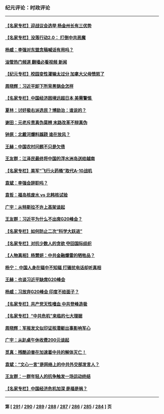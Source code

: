 ### 纪元评论：时政评论
---
#### [【名家专栏】迎战议会选举 杨金州长有三优势](../../pages/nsc1025/n14069672.md?09090330) 
#### [【名家专栏】没落行动2.0： 打倒中共恶魔](../../pages/nsc1025/n14068880.md?09090330) 
#### [杨威：李强对东盟念稿喊话有用吗？](../../pages/nsc1025/n14069206.md?09090330) 
#### [油管热门频道 翻墙必看视频 新闻](ok?09090330)
#### [【纪元专栏】校园变性灌输太过分 加拿大父母愤怒了](../../pages/nsc1025/n14069163.md?09090330) 
#### [周晓辉：习近平卸下所背黑锅会怎样](../../pages/nsc1025/n14069128.md?09090330) 
#### [【名家专栏】中国经济困境远超日本 美需警惕 ](../../pages/nsc1025/n14068887.md?09090330) 
#### [夏林：讨好极右派选民？博励治：谁说的？](../../pages/nsc1025/n14069061.md?09090330) 
#### [谢田：元老斥责真伪莫辨 末路改革不辩真伪](../../pages/nsc1025/n14068736.md?09090330) 
#### [钟原：北戴河爆料蹊跷 谁在放风？](../../pages/nsc1025/n14068428.md?09090330) 
#### [王赫：中国农村问题不只是欠债](../../pages/nsc1025/n14068388.md?09090330) 
#### [王友群：江泽民最终将中国的浮水洲岛送给越南](../../pages/nsc1025/n14068353.md?09090330) 
#### [【名家专栏】美军“飞行火药桶”取代A-10战机](../../pages/nsc1025/n14068190.md?09090330) 
#### [袁斌：李强会辞职吗？](../../pages/nsc1025/n14067949.md?09090330) 
#### [袁哲：福岛核废水 vs 北韩核试验](../../pages/nsc1025/n14067882.md?09090330) 
#### [广宇：从特斯拉不许上高架谈起](../../pages/nsc1025/n14067864.md?09090330) 
#### [王友群：习近平为什么不出席G20峰会？](../../pages/nsc1025/n14067685.md?09090330) 
#### [【名家专栏】如何防止二次“科学大跃进”](../../pages/nsc1025/n14067498.md?09090330) 
#### [【名家专栏】对抗少数人的贪欲 夺回国际组织](../../pages/nsc1025/n14065919.md?09090330) 
#### [【人物真相】杨慧妍：中共金融爆雷的牺牲品？](../../pages/nsc1025/n14067632.md?09090330) 
#### [杨宁： 中国人身在辐中不知辐 打骚扰电话却听真相](../../pages/nsc1025/n14067585.md?09090330) 
#### [王赫：也谈习近平缺席G20峰会](../../pages/nsc1025/n14067265.md?09090330) 
#### [杨威：习放弃G20峰会 印度不给面子？](../../pages/nsc1025/n14067045.md?09090330) 
#### [【名家专栏】共产党天性嗜血 中共登峰造极](../../pages/nsc1025/n14066875.md?09090330) 
#### [【名家专栏】“中共危机”来临的七大理据](../../pages/nsc1025/n14065318.md?09090330) 
#### [周晓辉：军报发文似印证核潜艇出事影响军心](../../pages/nsc1025/n14066987.md?09090330) 
#### [广宇：从趴桌午休收费200元谈起](../../pages/nsc1025/n14066694.md?09090330) 
#### [觅真：残酷迫害在加速着中共的解体灭亡！](../../pages/nsc1025/n14066681.md?09090330) 
#### [袁斌：“文心一言”是网络上的中共外交部发言人？](../../pages/nsc1025/n14066560.md?09090330) 
#### [王友群：一群年轻人的抗争触发一场运动终结](../../pages/nsc1025/n14066411.md?09090330) 
#### [【名家专栏】中国经济危机加深 是福是祸？](../../pages/nsc1025/n14065915.md?09090330) 

---
#### 第 [ [291](./291.md?09090330) / [290](./290.md?09090330) / [289](./289.md?09090330) / [288](./288.md?09090330) / [287](./287.md?09090330) / [286](./286.md?09090330) / [285](./285.md?09090330) / [284](./284.md?09090330) ] 页
